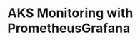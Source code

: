 # AKS Monitoring with PrometheusGrafana                                                                                                                                                                                                                                                                                                                             
